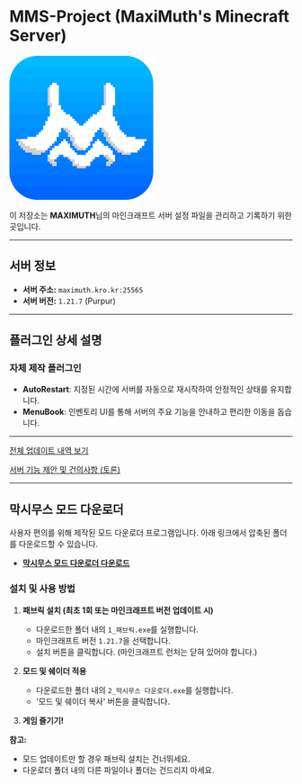 # MMS-Project (MaxiMuth's Minecraft Server)

![Server Icon](Icon.png "MaxiMuth Server Icon")


이 저장소는 **MAXIMUTH**님의 마인크래프트 서버 설정 파일을 관리하고 기록하기 위한 곳입니다.

---

## 서버 정보

*   **서버 주소:** `maximuth.kro.kr:25565`
*   **서버 버전:** `1.21.7` (Purpur)

---

## 플러그인 상세 설명

### 자체 제작 플러그인
*   **AutoRestart**: 지정된 시간에 서버를 자동으로 재시작하여 안정적인 상태를 유지합니다.
*   **MenuBook**: 인벤토리 UI를 통해 서버의 주요 기능을 안내하고 편리한 이동을 돕습니다.

---

[전체 업데이트 내역 보기](CHANGELOG.md)

[서버 기능 제안 및 건의사항 (토론)](https://github.com/maximuthking/MMS-Project/discussions)

---

## 막시무스 모드 다운로더

사용자 편의를 위해 제작된 모드 다운로더 프로그램입니다. 아래 링크에서 압축된 폴더를 다운로드할 수 있습니다.

*   **[막시무스 모드 다운로더 다운로드](https://drive.google.com/file/d/1YuBcFZwS-hZ3CYP1HtdOwU9Aee-Ew6_p/view?usp=sharing)**

### 설치 및 사용 방법

1.  **패브릭 설치 (최초 1회 또는 마인크래프트 버전 업데이트 시)**
    *   다운로드한 폴더 내의 `1_패브릭.exe`를 실행합니다.
    *   마인크래프트 버전 `1.21.7`을 선택합니다.
    *   설치 버튼을 클릭합니다. (마인크래프트 런처는 닫혀 있어야 합니다.)

2.  **모드 및 쉐이더 적용**
    *   다운로드한 폴더 내의 `2_막시무스 다운로더.exe`를 실행합니다.
    *   '모드 및 쉐이더 복사' 버튼을 클릭합니다.

3.  **게임 즐기기!**

**참고:**
*   모드 업데이트만 할 경우 패브릭 설치는 건너뛰세요.
*   다운로더 폴더 내의 다른 파일이나 폴더는 건드리지 마세요.